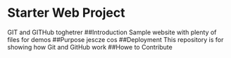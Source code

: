 # Starter Web Project
GIT and  GITHub toghetrer
##Introduction
Sample website with plenty of files for demos
##Purpose
jescze cos
##Deployment
This repository is for showing how Git and GitHub work
##Howe to Contribute



